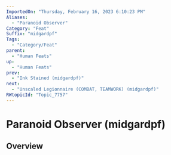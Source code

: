 ```yaml
---
ImportedOn: "Thursday, February 16, 2023 6:10:23 PM"
Aliases:
  - "Paranoid Observer"
Category: "Feat"
Suffix: "midgardpf"
Tags:
  - "Category/Feat"
parent:
  - "Human Feats"
up:
  - "Human Feats"
prev:
  - "Ink Stained (midgardpf)"
next:
  - "Unscaled Legionnaire (COMBAT, TEAMWORK) (midgardpf)"
RWtopicId: "Topic_7757"
---
```

# Paranoid Observer (midgardpf)
## Overview
